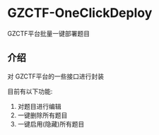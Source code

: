 # GZCTF-OneClickDeploy

GZCTF平台批量一键部署题目

## 介绍

对 GZCTF平台的一些接口进行封装

目前有以下功能:
1. 对题目进行编辑
2. 一键删除所有题目
3. 一键启用(隐藏)所有题目